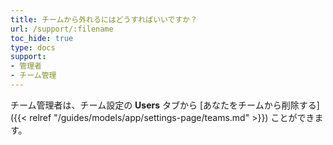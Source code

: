 ```yaml
---
title: チームから外れるにはどうすればいいですか？
url: /support/:filename
toc_hide: true
type: docs
support:
- 管理者
- チーム管理
---
```


チーム管理者は、チーム設定の **Users** タブから [あなたをチームから削除する]({{< relref "/guides/models/app/settings-page/teams.md" >}}) ことができます。